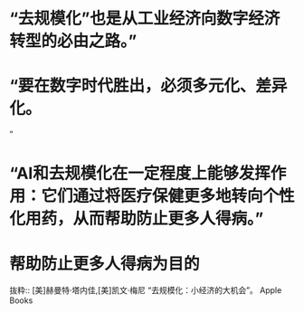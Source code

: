 # “去规模化”也是从工业经济向数字经济转型的必由之路。”

# “要在数字时代胜出，必须多元化、差异化。

”

# “AI和去规模化在一定程度上能够发挥作用：它们通过将医疗保健更多地转向个性化用药，从而帮助防止更多人得病。”
# 帮助防止更多人得病为目的

抜粋:: [美]赫曼特·塔内佳,[美]凯文·梅尼  “去规模化：小经济的大机会”。 Apple Books  

